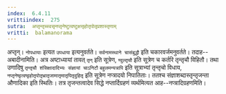 ```yaml
---
index:  6.4.11
vrittiindex:  275
sutra:  अप्तृन्तृच्स्वसृनप्तृनेष्टुत्वष्टुक्षत्तृहोतृपोतृप्रशास्तृणाम्
vritti:  balamanorama 
---
```


अप्तृन्। `नोपधायाः` इत्यत `उपधाया` इत्यनुवर्तते। `सर्वनामस्थाने चासंबुद्धौ` इति चकारवर्जमनुवर्तते। तदाह--अबादीनामिति। अत्र अष्टाध्यायां तावत् `तृन्` इति सूत्रेण, `ण्वुल्तृचौ` इति सूत्रेण च कर्तरि तृन्तृचौ विहितौ। तथा उणादिषु `तृन्तृचौ शंसिक्षादादिभ्यः संज्ञायां चाऽनिटौ` `बहुलमन्यत्रापि` इति सूत्राभ्यां तृन्तृचो विधाय, `नप्तृनेष्ट्टत्वष्ट्टहोतृपोतृभ्रातृजामातृमातृपितृदुहितृ` इति सूत्रेण नप्त्रादयो निपातिताः। ततश्च संज्ञाशब्दास्तृन्तृजन्ता औणादिका इति स्थितिः। तत्र तृजन्तत्वादेव सिद्धे नप्तार्दिग्रहणं व्यर्थमित्यत आह--नप्त्रादिग्रहणमिति। 

